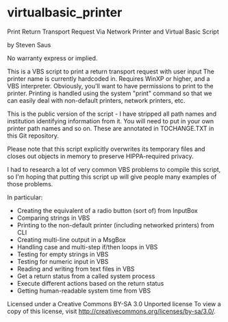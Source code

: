 virtualbasic_printer
====================

Print Return Transport Request Via Network Printer and Virtual Basic Script

by Steven Saus

No warranty express or implied.

This is a VBS script to print a return transport request with user input
The printer name is currently hardcoded in.  Requires WinXP or higher,
and a VBS interpreter.  Obviously, you'll want to have permissions to print
to the printer.  Printing is handled using the system "print" command so 
that we can easily deal with non-default printers, network printers, etc.

This is the public version of the script - I have stripped all path names and
institution identifying information from it.  You will need to put in your own
printer path names and so on.  These are annotated in TOCHANGE.TXT in this Git
repository.

Please note that this script explicitly overwrites its temporary files and 
closes out objects in memory to preserve HIPPA-required privacy.

I had to research a lot of very common VBS problems to compile this script,
so I'm hoping that putting this script up will give people many examples of 
those problems.

In particular:
* Creating the equivalent of a radio button (sort of) from InputBox
* Comparing strings in VBS
* Printing to the non-default printer (including networked printers) from CLI
* Creating multi-line output in a MsgBox
* Handling case and multi-step if/then loops in VBS
* Testing for empty strings in VBS
* Testing for numeric input in VBS
* Reading and writing from text files in VBS
* Get a return status from a called system process
* Execute different actions based on the return status
* Getting human-readable system time from VBS

 Licensed under a Creative Commons BY-SA 3.0 Unported license
 To view a copy of this license, visit http://creativecommons.org/licenses/by-sa/3.0/.
